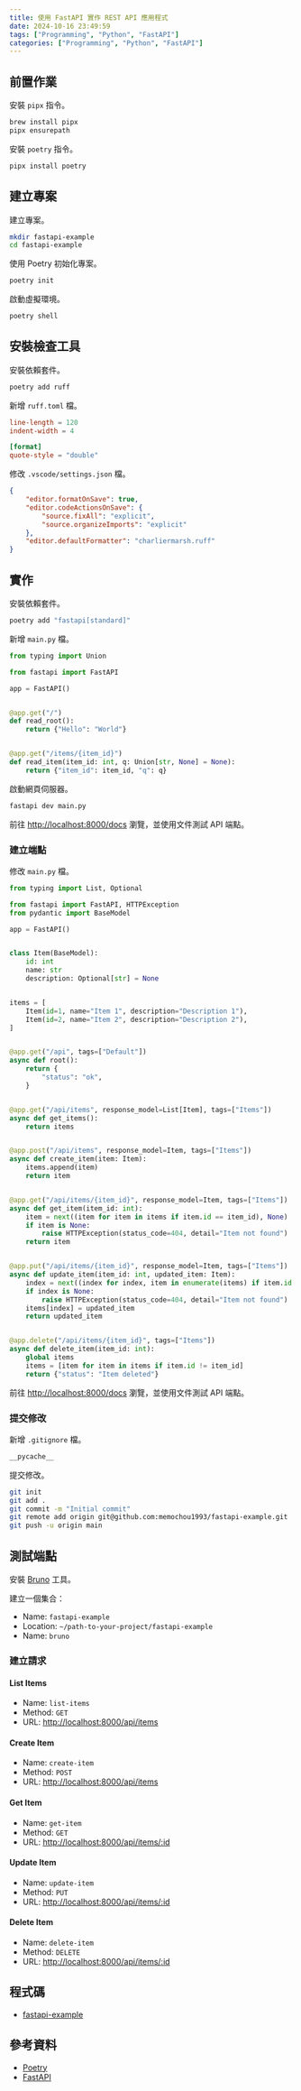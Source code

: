 ```yaml
---
title: 使用 FastAPI 實作 REST API 應用程式
date: 2024-10-16 23:49:59
tags: ["Programming", "Python", "FastAPI"]
categories: ["Programming", "Python", "FastAPI"]
---
```


## 前置作業

安裝 `pipx` 指令。

```bash
brew install pipx
pipx ensurepath
```

安裝 `poetry` 指令。

```bash
pipx install poetry
```

## 建立專案

建立專案。

```bash
mkdir fastapi-example
cd fastapi-example
```

使用 Poetry 初始化專案。

```bash
poetry init
```

啟動虛擬環境。

```bash
poetry shell
```

## 安裝檢查工具

安裝依賴套件。

```bash
poetry add ruff
```

新增 `ruff.toml` 檔。

```toml
line-length = 120
indent-width = 4

[format]
quote-style = "double"
```

修改 `.vscode/settings.json` 檔。

```json
{
    "editor.formatOnSave": true,
    "editor.codeActionsOnSave": {
        "source.fixAll": "explicit",
        "source.organizeImports": "explicit"
    },
    "editor.defaultFormatter": "charliermarsh.ruff"
}
```

## 實作

安裝依賴套件。

```bash
poetry add "fastapi[standard]"
```

新增 `main.py` 檔。

```py
from typing import Union

from fastapi import FastAPI

app = FastAPI()


@app.get("/")
def read_root():
    return {"Hello": "World"}


@app.get("/items/{item_id}")
def read_item(item_id: int, q: Union[str, None] = None):
    return {"item_id": item_id, "q": q}
```

啟動網頁伺服器。

```bash
fastapi dev main.py
```

前往 <http://localhost:8000/docs> 瀏覽，並使用文件測試 API 端點。

### 建立端點

修改 `main.py` 檔。

```py
from typing import List, Optional

from fastapi import FastAPI, HTTPException
from pydantic import BaseModel

app = FastAPI()


class Item(BaseModel):
    id: int
    name: str
    description: Optional[str] = None


items = [
    Item(id=1, name="Item 1", description="Description 1"),
    Item(id=2, name="Item 2", description="Description 2"),
]


@app.get("/api", tags=["Default"])
async def root():
    return {
        "status": "ok",
    }


@app.get("/api/items", response_model=List[Item], tags=["Items"])
async def get_items():
    return items


@app.post("/api/items", response_model=Item, tags=["Items"])
async def create_item(item: Item):
    items.append(item)
    return item


@app.get("/api/items/{item_id}", response_model=Item, tags=["Items"])
async def get_item(item_id: int):
    item = next((item for item in items if item.id == item_id), None)
    if item is None:
        raise HTTPException(status_code=404, detail="Item not found")
    return item


@app.put("/api/items/{item_id}", response_model=Item, tags=["Items"])
async def update_item(item_id: int, updated_item: Item):
    index = next((index for index, item in enumerate(items) if item.id == item_id), None)
    if index is None:
        raise HTTPException(status_code=404, detail="Item not found")
    items[index] = updated_item
    return updated_item


@app.delete("/api/items/{item_id}", tags=["Items"])
async def delete_item(item_id: int):
    global items
    items = [item for item in items if item.id != item_id]
    return {"status": "Item deleted"}
```

前往 <http://localhost:8000/docs> 瀏覽，並使用文件測試 API 端點。

### 提交修改

新增 `.gitignore` 檔。

```bash
__pycache__
```

提交修改。

```bash
git init
git add .
git commit -m "Initial commit"
git remote add origin git@github.com:memochou1993/fastapi-example.git
git push -u origin main
```

## 測試端點

安裝 [Bruno](https://www.usebruno.com/) 工具。

建立一個集合：

- Name: `fastapi-example`
- Location: `~/path-to-your-project/fastapi-example`
- Name: `bruno`

### 建立請求

#### List Items

- Name: `list-items`
- Method: `GET`
- URL: <http://localhost:8000/api/items>

#### Create Item

- Name: `create-item`
- Method: `POST`
- URL: <http://localhost:8000/api/items>

#### Get Item

- Name: `get-item`
- Method: `GET`
- URL: <http://localhost:8000/api/items/:id>

#### Update Item

- Name: `update-item`
- Method: `PUT`
- URL: <http://localhost:8000/api/items/:id>

#### Delete Item

- Name: `delete-item`
- Method: `DELETE`
- URL: <http://localhost:8000/api/items/:id>

## 程式碼

- [fastapi-example](https://github.com/memochou1993/fastapi-example)

## 參考資料

- [Poetry](https://python-poetry.org/)
- [FastAPI](https://fastapi.tiangolo.com/)
